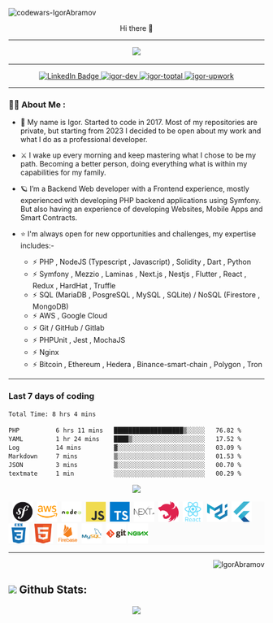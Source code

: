 
<p align="left">
  <img src="https://www.codewars.com/users/IgorAbramov/badges/micro" alt="codewars-IgorAbramov"/>
</p>

<div id="hello" align="center">  
  <text>Hi there 👋</text>
</div>

---

<div id="header" align="center">  
  <img src="https://media.giphy.com/media/a6ppZr7ob8L6w/giphy.gif" width="700px"/>
</div>  

---

<div id="badges" align="center">  
  <a href="https://www.linkedin.com/in/igor-abramov-815484143">
    <img src="https://img.shields.io/badge/LinkedIn-blue?logo=linkedin&logoColor=white&style=for-the-badge" alt="LinkedIn Badge"/>  
  </a> 
  <a href="https://igor-dev.com" target="_blank">
    <img src="https://img.shields.io/badge/Website-f97035?style=for-the-badge&logo=google-chrome&logoColor=white" alt="igor-dev">
  <a/>  
  <a href="https://www.toptal.com/resume/igor-abramov" target="_blank">
    <img src="https://img.shields.io/static/v1?style=for-the-badge&message=Toptal&color=3863A0&logo=Toptal&logoColor=FFFFFF&label=" alt="igor-toptal">
  <a/>
  <a href="https://www.upwork.com/freelancers/~013a41756390b141a8" target="_blank">
    <img src="https://img.shields.io/static/v1?style=for-the-badge&message=Upwork&color=222222&logo=Upwork&logoColor=6FDA44&label=" alt="igor-upwork">
  <a/>
    
    
</div> 

---

### 👨‍💻 About Me :

- 🔭 My name is Igor. Started to code in 2017. Most of my repositories are private, but starting from 2023 I decided to be open about my work and what I do as a professional developer. 

- ⚔️ I wake up every morning and keep mastering what I chose to be my path. Becoming a better person, doing everything what is within my capabilities for my family.

- 🪐 I’m a Backend Web developer with a Frontend experience, mostly experienced with developing PHP backend applications using Symfony. But also having an experience of developing Websites, Mobile Apps and Smart Contracts.

- ⭐️ I'm always open for new opportunities and challenges, my expertise includes:-

  - ⚡ PHP , NodeJS (Typescript , Javascript) , Solidity , Dart , Python
  - ⚡ Symfony , Mezzio , Laminas , Next.js , Nestjs , Flutter , React , Redux , HardHat , Truffle
  - ⚡ SQL (MariaDB , PosgreSQL , MySQL , SQLite) / NoSQL (Firestore , MongoDB)
  - ⚡ AWS , Google Cloud
  - ⚡ Git / GitHub / Gitlab
  - ⚡ PHPUnit , Jest , MochaJS
  - ⚡ Nginx
  - ⚡ Bitcoin , Ethereum , Hedera , Binance-smart-chain , Polygon , Tron

---

### Last 7 days of coding

<!--START_SECTION:waka-->

```txt
Total Time: 8 hrs 4 mins

PHP          6 hrs 11 mins   ███████████████████▒░░░░░   76.82 %
YAML         1 hr 24 mins    ████▒░░░░░░░░░░░░░░░░░░░░   17.52 %
Log          14 mins         ▓░░░░░░░░░░░░░░░░░░░░░░░░   03.09 %
Markdown     7 mins          ▒░░░░░░░░░░░░░░░░░░░░░░░░   01.53 %
JSON         3 mins          ▒░░░░░░░░░░░░░░░░░░░░░░░░   00.70 %
textmate     1 min           ░░░░░░░░░░░░░░░░░░░░░░░░░   00.29 %
```

<!--END_SECTION:waka-->

<p align="center">
  <img src="https://wakatime.com/badge/user/06eb2ee9-68cc-4dc3-830f-2c06980a625e.svg"/>
</p>

<div style="background-color:rgba(212, 212, 212, 0.0470588);>
  <img src="https://github.com/devicons/devicon/blob/master/icons/php/php-original.svg" title="Php" alt="Php" width="40" height="40"/>&nbsp;
  <img src="https://github.com/devicons/devicon/blob/master/icons/symfony/symfony-original.svg" title="Symfony" alt="Symfony" width="40" 
height="40"/>&nbsp;
  <img src="https://github.com/devicons/devicon/blob/master/icons/amazonwebservices/amazonwebservices-plain-wordmark.svg" title="AWS" alt="AWS" width="40" height="40"/>&nbsp;
  <img src="https://github.com/devicons/devicon/blob/master/icons/nodejs/nodejs-original-wordmark.svg" title="NodeJS" alt="NodeJS" width="40" height="40"/>&nbsp;
  <img src="https://github.com/devicons/devicon/blob/master/icons/javascript/javascript-original.svg" title="JavaScript" alt="JavaScript" width="40" height="40"/>&nbsp;
  <img src="https://github.com/devicons/devicon/blob/master/icons/typescript/typescript-original.svg" title="TypeScript" alt="TypeScript" width="40" height="40"/>&nbsp;
  <img src="https://github.com/devicons/devicon/blob/master/icons/nextjs/nextjs-original-wordmark.svg" title="NextJS" alt="NextJS" width="40" height="40"/>&nbsp;
  <img src="https://github.com/devicons/devicon/blob/master/icons/nestjs/nestjs-plain.svg" title="NestJS" alt="NestJS" width="40" height="40"/>&nbsp;
  <img src="https://github.com/devicons/devicon/blob/master/icons/react/react-original-wordmark.svg" title="React" alt="React" width="40" height="40"/>&nbsp;
  <img src="https://github.com/devicons/devicon/blob/master/icons/materialui/materialui-original.svg" title="Material UI" alt="Material UI" width="40" height="40"/>&nbsp;
  <img src="https://github.com/devicons/devicon/blob/master/icons/flutter/flutter-original.svg" title="Flutter" alt="Flutter" width="40" height="40"/>&nbsp;
  <img src="https://github.com/devicons/devicon/blob/master/icons/css3/css3-plain-wordmark.svg"  title="CSS3" alt="CSS" width="40" height="40"/>&nbsp;
  <img src="https://github.com/devicons/devicon/blob/master/icons/html5/html5-original.svg" title="HTML5" alt="HTML" width="40" height="40"/>&nbsp;
  <img src="https://github.com/devicons/devicon/blob/master/icons/firebase/firebase-plain-wordmark.svg" title="Firebase" alt="Firebase" width="40" height="40"/>&nbsp;
  <img src="https://github.com/devicons/devicon/blob/master/icons/mysql/mysql-original-wordmark.svg" title="MySQL"  alt="MySQL" width="40" height="40"/>&nbsp;
  <img src="https://github.com/devicons/devicon/blob/master/icons/git/git-original-wordmark.svg" title="Git" **alt="Git" width="40" height="40"/>
  <img src="https://github.com/devicons/devicon/blob/master/icons/nginx/nginx-original.svg" title="nginx" **alt="nginx" width="40" height="40"/>
</div>

---

  <p align="right"><img src="https://komarev.com/ghpvc/?username=IgorAbramov&label=Profile%20views&color=0e75b6&style=flat" alt="IgorAbramov"/></p>

## <img src="https://media.giphy.com/media/ZCN6F3FAkwsyOGU2RS/giphy.gif" width="40"> **Github Stats:**

<p align="center">
   <img align="center" src="https://github-readme-streak-stats.herokuapp.com/?user=IgorAbramov&theme=algolia&hide_border=true"/>
</p>
